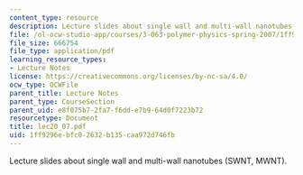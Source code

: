 ```yaml
---
content_type: resource
description: Lecture slides about single wall and multi-wall nanotubes (SWNT, MWNT).
file: /ol-ocw-studio-app/courses/3-063-polymer-physics-spring-2007/1ff9296ebfc02632b135caa972d746fb_lec20_07.pdf
file_size: 666754
file_type: application/pdf
learning_resource_types:
- Lecture Notes
license: https://creativecommons.org/licenses/by-nc-sa/4.0/
ocw_type: OCWFile
parent_title: Lecture Notes
parent_type: CourseSection
parent_uid: e8f075b7-2fa7-f6dd-e7b9-64d0f7223b72
resourcetype: Document
title: lec20_07.pdf
uid: 1ff9296e-bfc0-2632-b135-caa972d746fb
---
```

Lecture slides about single wall and multi-wall nanotubes (SWNT, MWNT).